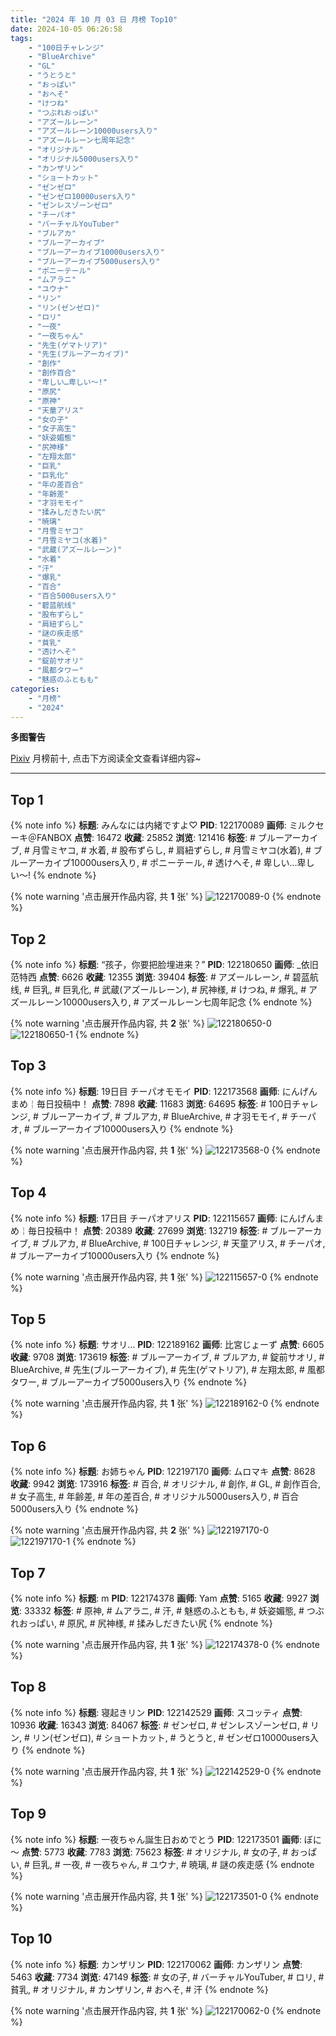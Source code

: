 ```yaml
---
title: "2024 年 10 月 03 日 月榜 Top10"
date: 2024-10-05 06:26:58
tags:
    - "100日チャレンジ"
    - "BlueArchive"
    - "GL"
    - "うとうと"
    - "おっぱい"
    - "おへそ"
    - "けつね"
    - "つぶれおっぱい"
    - "アズールレーン"
    - "アズールレーン10000users入り"
    - "アズールレーン七周年記念"
    - "オリジナル"
    - "オリジナル5000users入り"
    - "カンザリン"
    - "ショートカット"
    - "ゼンゼロ"
    - "ゼンゼロ10000users入り"
    - "ゼンレスゾーンゼロ"
    - "チーパオ"
    - "バーチャルYouTuber"
    - "ブルアカ"
    - "ブルーアーカイブ"
    - "ブルーアーカイブ10000users入り"
    - "ブルーアーカイブ5000users入り"
    - "ポニーテール"
    - "ムアラニ"
    - "ユウナ"
    - "リン"
    - "リン(ゼンゼロ)"
    - "ロリ"
    - "一夜"
    - "一夜ちゃん"
    - "先生(ゲマトリア)"
    - "先生(ブルーアーカイブ)"
    - "創作"
    - "創作百合"
    - "卑しい…卑しい〜!"
    - "原尻"
    - "原神"
    - "天童アリス"
    - "女の子"
    - "女子高生"
    - "妖姿媚態"
    - "尻神様"
    - "左翔太郎"
    - "巨乳"
    - "巨乳化"
    - "年の差百合"
    - "年齢差"
    - "才羽モモイ"
    - "揉みしだきたい尻"
    - "暁璃"
    - "月雪ミヤコ"
    - "月雪ミヤコ(水着)"
    - "武蔵(アズールレーン)"
    - "水着"
    - "汗"
    - "爆乳"
    - "百合"
    - "百合5000users入り"
    - "碧蓝航线"
    - "股布ずらし"
    - "肩紐ずらし"
    - "謎の疾走感"
    - "貧乳"
    - "透けへそ"
    - "錠前サオリ"
    - "風都タワー"
    - "魅惑のふともも"
categories:
    - "月榜"
    - "2024"
---
```


<i class="fa fa-triangle-exclamation"></i>**多图警告**<i class="fa fa-triangle-exclamation"></i>

[Pixiv](https://www.pixiv.net/) 月榜前十, 点击下方阅读全文查看详细内容~

<!-- more -->

---

## Top 1

{% note info %}
**标题**: みんなには内緒ですよ♡
**PID**: 122170089 **画师**: ミルクセーキ＠FANBOX
**点赞**: 16472 **收藏**: 25852 **浏览**: 121416
**标签**: # ブルーアーカイブ, # 月雪ミヤコ, # 水着, # 股布ずらし, # 肩紐ずらし, # 月雪ミヤコ(水着), # ブルーアーカイブ10000users入り, # ポニーテール, # 透けへそ, # 卑しい…卑しい〜!
{% endnote %}

{% note warning '点击展开作品内容, 共 **1** 张' %}
![122170089-0](https://i.pixiv.re/img-original/img/2024/09/06/00/00/43/122170089_p0.jpg)
{% endnote %}

## Top 2

{% note info %}
**标题**: “孩子，你要把脸埋进来？”
**PID**: 122180650 **画师**: _依旧范特西
**点赞**: 6626 **收藏**: 12355 **浏览**: 39404
**标签**: # アズールレーン, # 碧蓝航线, # 巨乳, # 巨乳化, # 武蔵(アズールレーン), # 尻神様, # けつね, # 爆乳, # アズールレーン10000users入り, # アズールレーン七周年記念
{% endnote %}

{% note warning '点击展开作品内容, 共 **2** 张' %}
![122180650-0](https://i.pixiv.re/img-original/img/2024/09/06/11/38/28/122180650_p0.jpg)
![122180650-1](https://i.pixiv.re/img-original/img/2024/09/06/11/38/28/122180650_p1.jpg)
{% endnote %}

## Top 3

{% note info %}
**标题**: 19日目 チーパオモモイ
**PID**: 122173568 **画师**: にんげんまめ￤毎日投稿中！
**点赞**: 7898 **收藏**: 11683 **浏览**: 64695
**标签**: # 100日チャレンジ, # ブルーアーカイブ, # ブルアカ, # BlueArchive, # 才羽モモイ, # チーパオ, # ブルーアーカイブ10000users入り
{% endnote %}

{% note warning '点击展开作品内容, 共 **1** 张' %}
![122173568-0](https://i.pixiv.re/img-original/img/2024/09/06/12/50/20/122173568_p0.png)
{% endnote %}

## Top 4

{% note info %}
**标题**: 17日目 チーパオアリス
**PID**: 122115657 **画师**: にんげんまめ￤毎日投稿中！
**点赞**: 20389 **收藏**: 27699 **浏览**: 132719
**标签**: # ブルーアーカイブ, # ブルアカ, # BlueArchive, # 100日チャレンジ, # 天童アリス, # チーパオ, # ブルーアーカイブ10000users入り
{% endnote %}

{% note warning '点击展开作品内容, 共 **1** 张' %}
![122115657-0](https://i.pixiv.re/img-original/img/2024/09/04/00/00/54/122115657_p0.png)
{% endnote %}

## Top 5

{% note info %}
**标题**: サオリ…
**PID**: 122189162 **画师**: 比宮じょーず
**点赞**: 6605 **收藏**: 9708 **浏览**: 173619
**标签**: # ブルーアーカイブ, # ブルアカ, # 錠前サオリ, # BlueArchive, # 先生(ブルーアーカイブ), # 先生(ゲマトリア), # 左翔太郎, # 風都タワー, # ブルーアーカイブ5000users入り
{% endnote %}

{% note warning '点击展开作品内容, 共 **1** 张' %}
![122189162-0](https://i.pixiv.re/img-original/img/2024/09/06/19/15/14/122189162_p0.png)
{% endnote %}

## Top 6

{% note info %}
**标题**: お姉ちゃん
**PID**: 122197170 **画师**: ムロマキ
**点赞**: 8628 **收藏**: 9942 **浏览**: 173916
**标签**: # 百合, # オリジナル, # 創作, # GL, # 創作百合, # 女子高生, # 年齢差, # 年の差百合, # オリジナル5000users入り, # 百合5000users入り
{% endnote %}

{% note warning '点击展开作品内容, 共 **2** 张' %}
![122197170-0](https://i.pixiv.re/img-original/img/2024/09/06/23/27/18/122197170_p0.jpg)
![122197170-1](https://i.pixiv.re/img-original/img/2024/09/06/23/27/18/122197170_p1.jpg)
{% endnote %}

## Top 7

{% note info %}
**标题**: m
**PID**: 122174378 **画师**: Yam
**点赞**: 5165 **收藏**: 9927 **浏览**: 33332
**标签**: # 原神, # ムアラニ, # 汗, # 魅惑のふともも, # 妖姿媚態, # つぶれおっぱい, # 原尻, # 尻神様, # 揉みしだきたい尻
{% endnote %}

{% note warning '点击展开作品内容, 共 **1** 张' %}
![122174378-0](https://i.pixiv.re/img-original/img/2024/09/06/02/49/25/122174378_p0.jpg)
{% endnote %}

## Top 8

{% note info %}
**标题**: 寝起きリン
**PID**: 122142529 **画师**: スコッティ
**点赞**: 10936 **收藏**: 16343 **浏览**: 84067
**标签**: # ゼンゼロ, # ゼンレスゾーンゼロ, # リン, # リン(ゼンゼロ), # ショートカット, # うとうと, # ゼンゼロ10000users入り
{% endnote %}

{% note warning '点击展开作品内容, 共 **1** 张' %}
![122142529-0](https://i.pixiv.re/img-original/img/2024/09/05/00/00/30/122142529_p0.jpg)
{% endnote %}

## Top 9

{% note info %}
**标题**: 一夜ちゃん誕生日おめでとう
**PID**: 122173501 **画师**: ぼに～
**点赞**: 5773 **收藏**: 7783 **浏览**: 75623
**标签**: # オリジナル, # 女の子, # おっぱい, # 巨乳, # 一夜, # 一夜ちゃん, # ユウナ, # 暁璃, # 謎の疾走感
{% endnote %}

{% note warning '点击展开作品内容, 共 **1** 张' %}
![122173501-0](https://i.pixiv.re/img-original/img/2024/09/06/01/58/30/122173501_p0.png)
{% endnote %}

## Top 10

{% note info %}
**标题**: カンザリン
**PID**: 122170062 **画师**: カンザリン
**点赞**: 5463 **收藏**: 7734 **浏览**: 47149
**标签**: # 女の子, # バーチャルYouTuber, # ロリ, # 貧乳, # オリジナル, # カンザリン, # おへそ, # 汗
{% endnote %}

{% note warning '点击展开作品内容, 共 **1** 张' %}
![122170062-0](https://i.pixiv.re/img-original/img/2024/09/06/00/00/35/122170062_p0.png)
{% endnote %}
